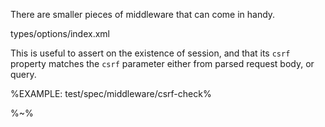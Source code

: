 There are smaller pieces of middleware that can come in handy.

<typedef name="CsrfCheckOptions">types/options/index.xml</typedef>

This is useful to assert on the existence of session, and that its `csrf` property matches the `csrf` parameter either from parsed request body, or query.

%EXAMPLE: test/spec/middleware/csrf-check%

%~%